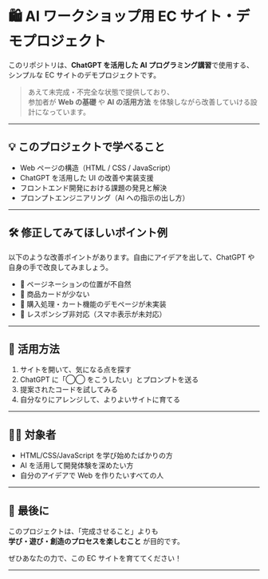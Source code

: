 # 🛍️ AI ワークショップ用 EC サイト・デモプロジェクト

このリポジトリは、**ChatGPT を活用した AI プログラミング講習**で使用する、シンプルな EC サイトのデモプロジェクトです。

> あえて未完成・不完全な状態で提供しており、  
> 参加者が **Web の基礎** や **AI の活用方法** を体験しながら改善していける設計になっています。

---

## 💡 このプロジェクトで学べること

- Web ページの構造（HTML / CSS / JavaScript）
- ChatGPT を活用した UI の改善や実装支援
- フロントエンド開発における課題の発見と解決
- プロンプトエンジニアリング（AI への指示の出し方）

---

## 🛠️ 修正してみてほしいポイント例

以下のような改善ポイントがあります。自由にアイデアを出して、ChatGPT や自身の手で改良してみましょう。

- 📍 ページネーションの位置が不自然
- 🧱 商品カードが少ない
- 🛒 購入処理・カート機能のデモページが未実装
- 📱 レスポンシブ非対応（スマホ表示が未対応）

---

## 🧪 活用方法

1. サイトを開いて、気になる点を探す
2. ChatGPT に「◯◯ をこうしたい」とプロンプトを送る
3. 提案されたコードを試してみる
4. 自分なりにアレンジして、よりよいサイトに育てる

---

## 🧑‍🎓 対象者

- HTML/CSS/JavaScript を学び始めたばかりの方
- AI を活用して開発体験を深めたい方
- 自分のアイデアで Web を作りたいすべての人

---

## 🚀 最後に

このプロジェクトは、「完成させること」よりも  
**学び・遊び・創造のプロセスを楽しむこと** が目的です。

ぜひあなたの力で、この EC サイトを育ててください！

---
